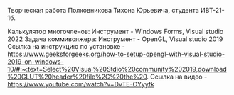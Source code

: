 Творческая работа Полковникова Тихона Юрьевича, студента ИВТ-21-1б.

Калькулятор многочленов: Инструмент - Windows Forms, Visual studio 2022
Задача коммивояжера: Инструмент - OpenGL, Visual studio 2019
Ссылка на инструкцию по установке - https://www.geeksforgeeks.org/how-to-setup-opengl-with-visual-studio-2019-on-windows-10/#:~:text=Select%20Visual%20Stdio%20community%202019,download%20GLUT%20header%20file%2C%20the%20.
Ссылка на видео - https://www.youtube.com/watch?v=DvTE-OYyyfk

